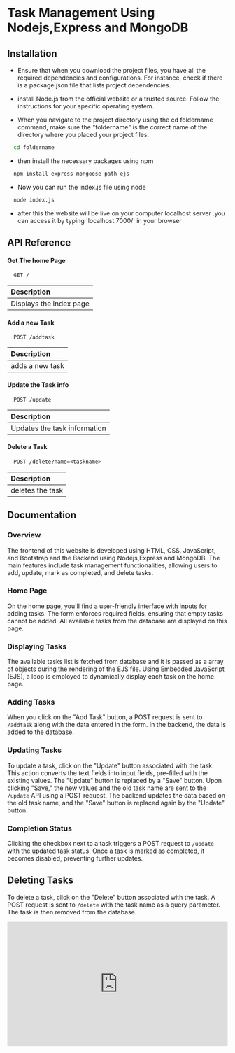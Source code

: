 
# Task Management Using Nodejs,Express and MongoDB





## Installation

* Ensure that when you download the project files, you have all the required dependencies and configurations. For instance, check if there is a package.json file that lists project dependencies.
* install Node.js from the official website or a trusted source. Follow the instructions for your specific operating system.

* When you navigate to the project directory using the cd foldername command, make sure the "foldername" is the correct name of the directory where you placed your project files.
```bash
  cd foldername
```
* then install the necessary packages using npm
```bash
  npm install express mongoose path ejs
```
* Now you can run the index.js file using node
```bash
  node index.js
```
* after this the website will be live on your computer localhost server .you can access it by typing 'localhost:7000/' in your browser

    
## API Reference

#### Get The home Page

```http
  GET /
```

| Description                |
| :------------------------- |
| Displays the index page |

#### Add a new Task

```http
  POST /addtask
```

| Description                       |
| :-------------------------------- |
| adds a new task |

#### Update the Task info

```http
  POST /update
```

| Description                       |
| :-------------------------------- |
| Updates the task information |

#### Delete a Task

```http
  POST /delete?name=<taskname>
```

|Description|
| :-------------------------------- |
| deletes the task|





## Documentation


### Overview

The frontend of this website is developed using HTML, CSS, JavaScript, and Bootstrap and the Backend using Nodejs,Express and MongoDB. The main features include task management functionalities, allowing users to add, update, mark as completed, and delete tasks.

### Home Page

On the home page, you'll find a user-friendly interface with inputs for adding tasks. The form enforces required fields, ensuring that empty tasks cannot be added. All available tasks from the database are displayed on this page.

### Displaying Tasks

The available tasks list is fetched from database and it is passed as a array of objects during the rendering of the EJS file. Using Embedded JavaScript (EJS), a loop is employed to dynamically display each task on the home page.

### Adding Tasks

When you click on the "Add Task" button, a POST request is sent to `/addtask` along with the data entered in the form. In the backend, the data is added to the database.

### Updating Tasks

To update a task, click on the "Update" button associated with the task. This action converts the text fields into input fields, pre-filled with the existing values. The "Update" button is replaced by a "Save" button. Upon clicking "Save," the new values and the old task name are sent to the `/update` API using a POST request. The backend updates the data based on the old task name, and the "Save" button is replaced again by the "Update" button.

### Completion Status

Clicking the checkbox next to a task triggers a POST request to `/update` with the updated task status. Once a task is marked as completed, it becomes disabled, preventing further updates.

## Deleting Tasks

To delete a task, click on the "Delete" button associated with the task. A POST request is sent to `/delete` with the task name as a query parameter. The task is then removed from the database.

<div style="position: relative; padding-bottom: 56.25%; height: 0;"><iframe src="https://www.loom.com/embed/1ff46707ab4e4457af29cb8cd5a8b29c?sid=dfe1b701-3c90-421d-9105-4d569ca9fd9f" frameborder="0" webkitallowfullscreen mozallowfullscreen allowfullscreen style="position: absolute; top: 0; left: 0; width: 100%; height: 100%;"></iframe></div>




